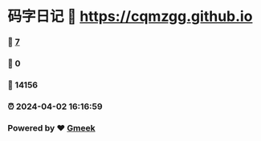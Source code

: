 # 码字日记 :link: https://cqmzgg.github.io 
### :page_facing_up: [7](https://cqmzgg.github.io/tag.html) 
### :speech_balloon: 0 
### :hibiscus: 14156 
### :alarm_clock: 2024-04-02 16:16:59 
### Powered by :heart: [Gmeek](https://github.com/Meekdai/Gmeek)
